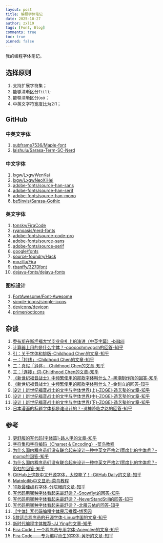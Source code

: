 ```yaml
---
layout: post
title: 编程字体笔记
date: 2025-10-27
author: zxl19
tags: [Font, Blog]
comments: true
toc: true
pinned: false
---
```


我的编程字体笔记。

<!-- more -->

## 选择原则

1. 支持扩展字符集；
2. 能够清晰区分`IiLl1`;
3. 能够清晰区分`Oo0`；
4. 中英文字符宽度比为2:1；

## GitHub

### 中英文字体

1. [subframe7536/Maple-font](https://github.com/subframe7536/Maple-font)
2. [laishulu/Sarasa-Term-SC-Nerd](https://github.com/laishulu/Sarasa-Term-SC-Nerd)

### 中文字体

1. [lxgw/LxgwWenKai](https://github.com/lxgw/LxgwWenKai)
2. [lxgw/LxgwNeoXiHei](https://github.com/lxgw/LxgwNeoXiHei)
3. [adobe-fonts/source-han-sans](https://github.com/adobe-fonts/source-han-sans)
4. [adobe-fonts/source-han-serif](https://github.com/adobe-fonts/source-han-serif)
5. [adobe-fonts/source-han-mono](https://github.com/adobe-fonts/source-han-mono)
6. [be5invis/Sarasa-Gothic](https://github.com/be5invis/Sarasa-Gothic)

### 英文字体

1. [tonsky/FiraCode](https://github.com/tonsky/FiraCode)
2. [ryanoasis/nerd-fonts](https://github.com/ryanoasis/nerd-fonts)
3. [adobe-fonts/source-code-pro](https://github.com/adobe-fonts/source-code-pro)
4. [adobe-fonts/source-sans](https://github.com/adobe-fonts/source-sans)
5. [adobe-fonts/source-serif](https://github.com/adobe-fonts/source-serif)
6. [google/fonts](https://github.com/google/fonts)
7. [source-foundry/Hack](https://github.com/source-foundry/Hack)
8. [mozilla/Fira](https://github.com/mozilla/Fira)
9. [rbanffy/3270font](https://github.com/rbanffy/3270font)
10. [dejavu-fonts/dejavu-fonts](https://github.com/dejavu-fonts/dejavu-fonts)

### 图标设计

1. [FortAwesome/Font-Awesome](https://github.com/FortAwesome/Font-Awesome)
2. [simple-icons/simple-icons](https://github.com/simple-icons/simple-icons)
3. [devicons/devicon](https://github.com/devicons/devicon)
4. [primer/octicons](https://github.com/primer/octicons)

## 杂谈

1. [乔布斯在斯坦福大学毕业典礼上的演讲（中英字幕）-bilibili](https://www.bilibili.com/video/BV1oW411h7Ea/)
2. [计算器上用的是什么字体？-oooooohmygosh的回答-知乎](https://www.zhihu.com/question/547937874/answer/2628079858)
3. [引：关于字体和排版-Childhood Chen的文章-知乎](https://zhuanlan.zhihu.com/p/23672912)
4. [一：「衬线」-Childhood Chen的文章-知乎](https://zhuanlan.zhihu.com/p/24434632)
5. [二：真假「斜体」-Childhood Chen的文章-知乎](https://zhuanlan.zhihu.com/p/25022761)
6. [三：「连接」· 词-Childhood Chen的文章-知乎](https://zhuanlan.zhihu.com/p/25345597)
7. [《新世纪福音战士》中频繁使用的那款字体叫什么？-黑潮制作所的回答-知乎](https://www.zhihu.com/question/20542842/answer/18958870)
8. [《新世纪福音战士》中频繁使用的那款字体叫什么？-金釗立的回答-知乎](https://www.zhihu.com/question/20542842/answer/15586327)
9. [设计丨新世纪福音战士的文字与字体世界(上)-ZOGEI-造艺塾的文章-知乎](https://zhuanlan.zhihu.com/p/400306262)
10. [设计丨新世纪福音战士的文字与字体世界(中)-ZOGEI-造艺塾的文章-知乎](https://zhuanlan.zhihu.com/p/400604079)
11. [设计丨新世纪福音战士的文字与字体世界(下)-ZOGEI-造艺塾的文章-知乎](https://zhuanlan.zhihu.com/p/401000277)
12. [日本漫画的标题字体都是谁设计的？-谔神降临之路的回答-知乎](https://www.zhihu.com/question/26120895/answer/3377597744)

## 参考

1. [更舒服的写代码[字体篇]-路人甲的文章-知乎](https://zhuanlan.zhihu.com/p/21494613)
2. [字符集和字符编码（Charset & Encoding）-菜鸟教程](https://www.runoob.com/w3cnote/charset-encoding.html)
3. [为什么国内程序员们没有联合起来设计一种中英文严格2:1宽度比的字体呢？-momo的回答-知乎](https://www.zhihu.com/question/334669192/answer/1904278816689457028)
4. [为什么国内程序员们没有联合起来设计一种中英文严格2:1宽度比的字体呢？-彩虹的回答-知乎](https://www.zhihu.com/question/334669192/answer/1905342785013413366)
5. [GitHub上这款中文开源字体，太惊艳了！-GitHub Daily的文章-知乎](https://zhuanlan.zhihu.com/p/460369849)
6. [Matplotlib中文显示-菜鸟教程](https://www.runoob.com/matplotlib/matplotlib-zh.html)
7. [10款最佳编程字体-分院帽的文章-知乎](https://zhuanlan.zhihu.com/p/36918101)
8. [写代码用哪种字体看起来最舒适？-Snowflyt的回答-知乎](https://www.zhihu.com/question/32058777/answer/3561707776)
9. [写代码用哪种字体看起来最舒适？-NeverStandStill的回答-知乎](https://www.zhihu.com/question/32058777/answer/631445794)
10. [写代码用哪种字体看起来最舒适？-北雁云依的回答-知乎](https://www.zhihu.com/question/32058777/answer/89025486145)
11. [【字体】写代码编程字体展示推荐-博客园](https://www.cnblogs.com/minuhy/p/17001665.html)
12. [5款适合程序员的开源字体-Linux中国的文章-知乎](https://zhuanlan.zhihu.com/p/62584715)
13. [新时代编程字体推荐-JJ Ying的文章-知乎](https://zhuanlan.zhihu.com/p/20194623)
14. [Fira Code丨一个程序员专用字体-Aceyclee的文章-知乎](https://zhuanlan.zhihu.com/p/28134371)
15. [Fira Code——专为编程而生的字体-黄盼的文章-知乎](https://zhuanlan.zhihu.com/p/65362086)
